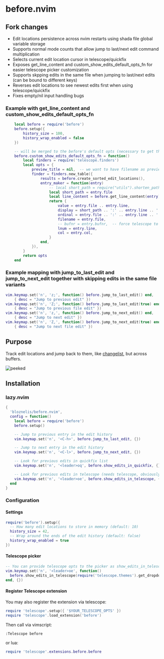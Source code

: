 # before.nvim

## Fork changes
* Edit locations persistence across nvim restarts using shada file global variable storage
* Supports normal mode counts that allow jump to last/next edit command multiplication
* Selects current edit location cursor in telescope/quickfix
* Exposes get_line_content and custom_show_edits_default_opts_fn for easier telescope picker customization
* Supports skpping edits in the same file when jumping to last/next edits (can be bound to different keys)
* Reverses edit locations to see newest edits first when using telescope/quickfix
* Fixes empty/nil input handling bugs

### Example with get_line_content and custom_show_edits_default_opts_fn
```lua
    local before = require('before')
    before.setup({
        history_size = 100,
        history_wrap_enabled = false
    })

    -- will be merged to the before's default opts (necessary to get the same config via ":Telescope before")
    before.custom_show_edits_default_opts_fn = function()
        local finders = require('telescope.finders')
        local opts = {
            preview_title = nil,  -- we want to have filename as preview window title
            finder = finders.new_table({
                results = before.create_sorted_edit_locations(),
                entry_maker = function(entry)
                    -- local short_path = require("utils").shorten_path(entry.file, true, true)
                    local short_path = entry.file
                    local line_content = before.get_line_content(entry)
                    return {
                        value = entry.file .. entry.line,
                        display = short_path .. ':' .. entry.line .. ':' ..  entry.col .. '| ' .. line_content,
                        ordinal = entry.file .. ':' .. entry.line .. ':' ..  entry.col .. '| ' .. line_content,
                        filename = entry.file,
                        -- bufnr = entry.bufnr,  -- force telescope to use filename instead of bufnr (necessary)
                        lnum = entry.line,
                        col = entry.col,
                    }
                end,
            }),
        }
        return opts
    end
```
### Example mapping with jump_to_last_edit and jump_to_next_edit together with skipping edits in the same file variants
```lua
vim.keymap.set('n', 'z;', function() before.jump_to_last_edit() end,
    { desc = "Jump to previous edit" })
vim.keymap.set('n', 'Z;', function() before.jump_to_last_edit(true) end,
    { desc = "Jump to previous file edit" })
vim.keymap.set('n', 'z,', function() before.jump_to_next_edit() end,
    { desc = "Jump to next edit" })
vim.keymap.set('n', 'Z,', function() before.jump_to_next_edit(true) end,
    { desc = "Jump to next file edit" })
```

## Purpose
Track edit locations and jump back to them, like [changelist](https://neovim.io/doc/user/motion.html#changelist), but across buffers.

![peeked](https://github.com/bloznelis/before.nvim/assets/33397865/1130572d-dd75-4a07-9c79-9afc91b5d67a)

## Installation
### lazy.nvim
```lua
{
  'bloznelis/before.nvim',
  config = function()
    local before = require('before')
    before.setup()

    -- Jump to previous entry in the edit history
    vim.keymap.set('n', '<C-h>', before.jump_to_last_edit, {})

    -- Jump to next entry in the edit history
    vim.keymap.set('n', '<C-l>', before.jump_to_next_edit, {})

    -- Look for previous edits in quickfix list
    vim.keymap.set('n', '<leader>oq', before.show_edits_in_quickfix, {})

    -- Look for previous edits in telescope (needs telescope, obviously)
    vim.keymap.set('n', '<leader>oe', before.show_edits_in_telescope, {})
  end
}
```

### Configuration
#### Settings
```lua
require('before').setup({
  -- How many edit locations to store in memory (default: 10)
  history_size = 42,
  -- Wrap around the ends of the edit history (default: false)
  history_wrap_enabled = true
})
```
#### Telescope picker
```lua
-- You can provide telescope opts to the picker as show_edits_in_telescope argument:
vim.keymap.set('n', '<leader>oe', function()
  before.show_edits_in_telescope(require('telescope.themes').get_dropdown())
end, {})
```

#### Register Telescope extension

You may also register the extension via telescope:

```lua
require 'telescope'.setup({ '$YOUR_TELESCOPE_OPTS' })
require 'telescope'.load_extension('before')
```

Then call via vimscript:

```vim
:Telescope before
```

or lua:

```lua
require 'telescope'.extensions.before.before
```
